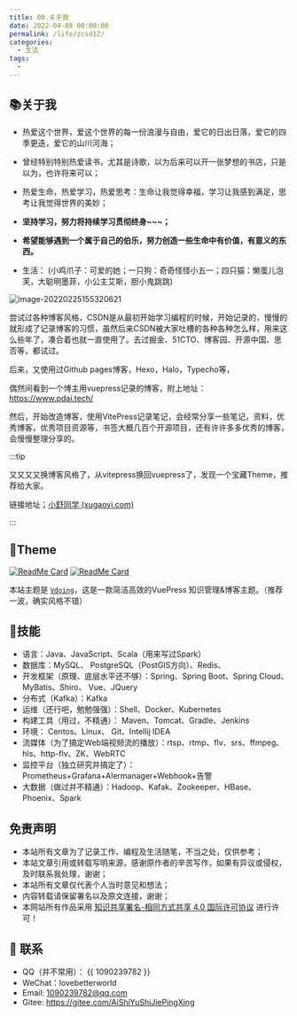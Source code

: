 ```yaml
---
title: 00.关于我
date: 2022-04-08 00:00:00
permalink: /life/zcsd12/
categories:
  - 生活
tags:
  -
---
```


## 📚关于我
- 热爱这个世界，爱这个世界的每一份浪漫与自由，爱它的日出日落，爱它的四季更迭，爱它的山川河海；
- 曾经特别特别热爱读书，尤其是诗歌，以为后来可以开一张梦想的书店，只是以为，也许将来可以；

- 热爱生命，热爱学习，热爱思考：生命让我觉得幸福，学习让我感到满足，思考让我觉得世界的美妙；
- **坚持学习，努力将持续学习贯彻终身~~~；**
- **希望能够遇到一个属于自己的伯乐，努力创造一些生命中有价值，有意义的东西。**


- 生活： (小鸡爪子：可爱的她；一只狗：奇奇怪怪小五一；四只猫：懒蛋儿泡芙，大聪明墨菲，小公主艾斯，胆小鬼跳跳)

![image-20220225155320621](https://raw.githubusercontent.com/lovebetterworld/img/master/img/image-20220225155320621.png)

尝试过各种博客风格，CSDN是从最初开始学习编程的时候，开始记录的，慢慢的就形成了记录博客的习惯，虽然后来CSDN被大家吐槽的各种各种怎么样，用来这么些年了，凑合着也就一直使用了。去过掘金、51CTO、博客园、开源中国、思否等，都试过。

后来，又使用过Github pages博客，Hexo，Halo，Typecho等，

偶然间看到一个博主用vuepress记录的博客，附上地址：https://www.pdai.tech/

然后，开始改造博客，使用VitePress记录笔记，会经常分享一些笔记，资料，优秀博客，优秀项目资源等，书签大概几百个开源项目，还有许许多多优秀的博客，会慢慢整理分享的。

:::tip

又又又又换博客风格了，从vitepress换回vuepress了，发现一个宝藏Theme，推荐给大家。

链接地址；[小舒同学 (xugaoyi.com)](https://doc.xugaoyi.com/)

:::

## 🎨Theme

[<img src="https://github-readme-stats.vercel.app/api/pin/?username=xugaoyi&amp;repo=vuepress-theme-vdoing" alt="ReadMe Card" class="no-zoom">](https://github.com/xugaoyi/vuepress-theme-vdoing)
[<img src="https://github-readme-stats.vercel.app/api/pin/?username=xugaoyi&amp;repo=vuepress-theme-vdoing-doc" alt="ReadMe Card" class="no-zoom">](https://doc.xugaoyi.com/)

本站主题是 [`Vdoing`](https://github.com/xugaoyi/vuepress-theme-vdoing)，这是一款简洁高效的VuePress 知识管理&博客主题。（推荐一波，确实风格不错）


## 🐼技能
* 语言：Java、JavaScript、Scala（用来写过Spark）
* 数据库：MySQL、 PostgreSQL（PostGIS方向）、Redis、
* 开发框架（原理、底层水平还不够）：Spring、Spring Boot、Spring Cloud、MyBatis、Shiro、 Vue、JQuery
* 分布式（Kafka）：Kafka
* 运维（还行吧，勉勉强强）：Shell、Docker、Kubernetes
* 构建工具（用过，不精通）： Maven、Tomcat、Gradle、Jenkins
* 环境： Centos、Linux、 Git、Intellij IDEA
* 流媒体（为了搞定Web端视频流的播放）：rtsp、rtmp、flv、srs、ffmpeg、hls、http-flv、ZK、WebRTC
* 监控平台（独立研究并搞定了）：Prometheus+Grafana+Alermanager+Webhook+告警
* 大数据（做过并不精通）：Hadoop、Kafak、Zookeeper、HBase、Phoenix、Spark

## 免责声明

- 本站所有文章为了记录工作、编程及生活随笔，不当之处，仅供参考；
- 本站文章引用或转载写明来源，感谢原作者的辛苦写作，如果有异议或侵权，及时联系我处理，谢谢；
- 本站所有文章仅代表个人当时意见和想法；
- 内容转载请保留署名以及原文连接，谢谢；
- 本网站所有作品采用 [知识共享署名-相同方式共享 4.0 国际许可协议](http://creativecommons.org/licenses/by-sa/4.0/) 进行许可！

## :email: 联系

- QQ（并不常用）： <a :href="qqUrl" class='qq'>{{ 1090239782 }}</a>
- WeChat：lovebetterworld
- Email:  <a href="mailto:https://gitee.com/AiShiYuShiJiePingXing@qq.com">1090239782@qq.com</a>
- Gitee: <https://gitee.com/AiShiYuShiJiePingXing>

<script>
  export default {
    data(){
      return {
        QQ: '1090239782',
        qqUrl: `tencent://message/?uin=${this.QQ}&Site=&Menu=yes`
      }
    },
    mounted(){
      const flag =  navigator.userAgent.match(/(phone|pad|pod|iPhone|iPod|ios|iPad|Android|Mobile|BlackBerry|IEMobile|MQQBrowser|JUC|Fennec|wOSBrowser|BrowserNG|WebOS|Symbian|Windows Phone)/i);
      if(flag){
        this.qqUrl = `mqqwpa://im/chat?chat_type=wpa&uin=${this.QQ}&version=1&src_type=web&web_src=oicqzone.com`
      }
    }
  }
</script>
